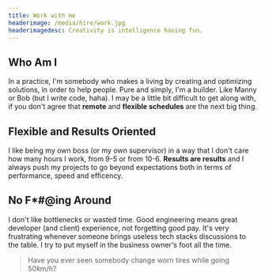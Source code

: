 ```yaml
---
title: Work with me
headerimage: /media/hire/work.jpg
headerimagedesc: Creativity is intelligence having fun.
---
```


## Who Am I
In a practice, I'm somebody who makes a living by creating and optimizing solutions, in order to help people. Pure and simply, I'm a builder. Like Manny or Bob (but I write code, haha). I may be a little bit difficult to get along with, if you don't
agree that **remote** and __**flexible schedules**__ are the next big thing.

## Flexible  and Results Oriented
I like being my own boss (or my own supervisor) in a way that I don't care how many hours I work, from 9-5 or from 10-6. **Results are results** and I always push my projects to go beyond expectations both in terms of performance, speed and efficency.

## No F*#@ing Around
I don't like bottlenecks or wasted time. Good engineering means great developer (and client) experience, not forgetting good pay. It's very frustrating whenever someone brings useless tech stacks discussions to the table. I try to put myself in the business owner's foot all the time. 

> Have you ever seen somebody change worn tires while going 50km/h? 

## 